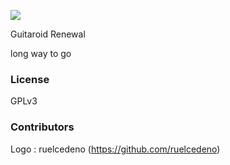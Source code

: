 ![](https://user-images.githubusercontent.com/37002265/37911179-89f1adb4-3139-11e8-8616-7fc2c9d13967.png)

Guitaroid Renewal

long way to go

### License
GPLv3
### Contributors
Logo : ruelcedeno (https://github.com/ruelcedeno)
